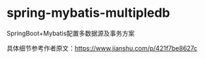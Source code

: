 # spring-mybatis-multipledb

SpringBoot+Mybatis配置多数据源及事务方案

具体细节参考作者原文：https://www.jianshu.com/p/421f7be8627c
